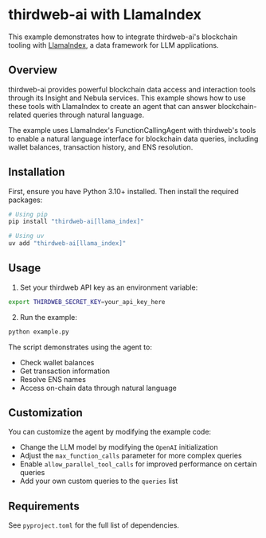 # thirdweb-ai with LlamaIndex

This example demonstrates how to integrate thirdweb-ai's blockchain tooling with [LlamaIndex](https://github.com/run-llama/llama_index), a data framework for LLM applications.

## Overview

thirdweb-ai provides powerful blockchain data access and interaction tools through its Insight and Nebula services. This example shows how to use these tools with LlamaIndex to create an agent that can answer blockchain-related queries through natural language.

The example uses LlamaIndex's FunctionCallingAgent with thirdweb's tools to enable a natural language interface for blockchain data queries, including wallet balances, transaction history, and ENS resolution.

## Installation

First, ensure you have Python 3.10+ installed. Then install the required packages:

```bash
# Using pip
pip install "thirdweb-ai[llama_index]"

# Using uv
uv add "thirdweb-ai[llama_index]"
```

## Usage

1. Set your thirdweb API key as an environment variable:
```bash
export THIRDWEB_SECRET_KEY=your_api_key_here
```

2. Run the example:
```bash
python example.py
```

The script demonstrates using the agent to:
- Check wallet balances
- Get transaction information
- Resolve ENS names
- Access on-chain data through natural language

## Customization

You can customize the agent by modifying the example code:
- Change the LLM model by modifying the `OpenAI` initialization
- Adjust the `max_function_calls` parameter for more complex queries
- Enable `allow_parallel_tool_calls` for improved performance on certain queries
- Add your own custom queries to the `queries` list

## Requirements

See `pyproject.toml` for the full list of dependencies. 
